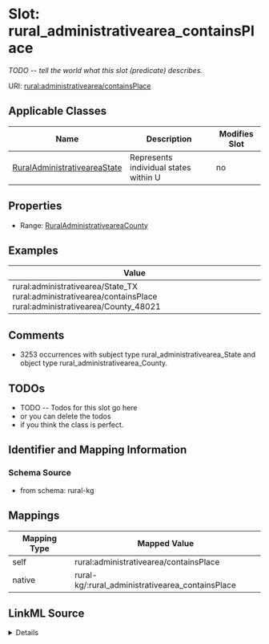 

# Slot: rural_administrativearea_containsPlace


_TODO -- tell the world what this slot (predicate) describes._





URI: [rural:administrativearea/containsPlace](http://sail.ua.edu/ruralkg/administrativearea/containsPlace)



<!-- no inheritance hierarchy -->





## Applicable Classes

| Name | Description | Modifies Slot |
| --- | --- | --- |
| [RuralAdministrativeareaState](../classes/RuralAdministrativeareaState.md) | Represents individual states within U |  no  |







## Properties

* Range: [RuralAdministrativeareaCounty](../classes/RuralAdministrativeareaCounty.md)






## Examples

| Value |
| --- |
| rural:administrativearea/State_TX rural:administrativearea/containsPlace rural:administrativearea/County_48021 |

## Comments

* 3253 occurrences with subject type rural_administrativearea_State and object type rural_administrativearea_County.

## TODOs

* TODO -- Todos for this slot go here
* or you can delete the todos
* if you think the class is perfect.

## Identifier and Mapping Information







### Schema Source


* from schema: rural-kg




## Mappings

| Mapping Type | Mapped Value |
| ---  | ---  |
| self | rural:administrativearea/containsPlace |
| native | rural-kg/:rural_administrativearea_containsPlace |




## LinkML Source

<details>
```yaml
name: rural_administrativearea_containsPlace
description: TODO -- tell the world what this slot (predicate) describes.
todos:
- TODO -- Todos for this slot go here
- or you can delete the todos
- if you think the class is perfect.
comments:
- 3253 occurrences with subject type rural_administrativearea_State and object type
  rural_administrativearea_County.
examples:
- value: rural:administrativearea/State_TX rural:administrativearea/containsPlace
    rural:administrativearea/County_48021
from_schema: rural-kg
rank: 1000
slot_uri: rural:administrativearea/containsPlace
alias: rural_administrativearea_containsPlace
domain_of:
- rural_administrativearea_State
range: rural_administrativearea_County

```
</details>